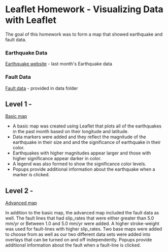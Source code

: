 # Leaflet Homework - Visualizing Data with Leaflet

The goal of this homework was to form a map that showed earthquake and fault data.

### Earthquake Data
[Earthquake website](https://earthquake.usgs.gov/earthquakes/feed/v1.0/summary/1.0_month.geojson) - last month's Earthquake data

### Fault Data
[Fault data](https://github.com/trackrun82/leaflet-challenge/blob/master/Leaflet-Step-2/static/data/qfaults_latest_quaternary.geojson) - provided in data folder

## Level 1 -
[Basic map](https://github.com/trackrun82/leaflet-challenge/tree/master/Leaflet-Step-1)

* A basic map was created using Leaflet that plots all of the earthquakes in the past month based on their longitude and latitude.
* Data markers were added and they reflect the magnitude of the earthquake in their size and and the significance of earthquake in their color. 
* Earthquakes with higher magnitudes appear larger and those with higher significance appear darker in color.
* A legend was also formed to show the significance color levels.
* Popups provide additional information about the earthquake when a marker is clicked.

## Level 2 -
[Advanced map](https://github.com/trackrun82/leaflet-challenge/tree/master/Leaflet-Step-2)

In addition to the basic map, the advanced map included the fault data as well.
The fault lines that had slip_rates that were either greater than 5.0 mm/yr or Between 1.0 and 5.0 mm/yr were added.
A higher stroke-weight was used for fault-lines with higher slip_rates.
Two base maps were added to choose from as well as our two different data sets were added into overlays that can be turned on and off independently.
Popups provide additional information about the fault when a fault-line is clicked.


